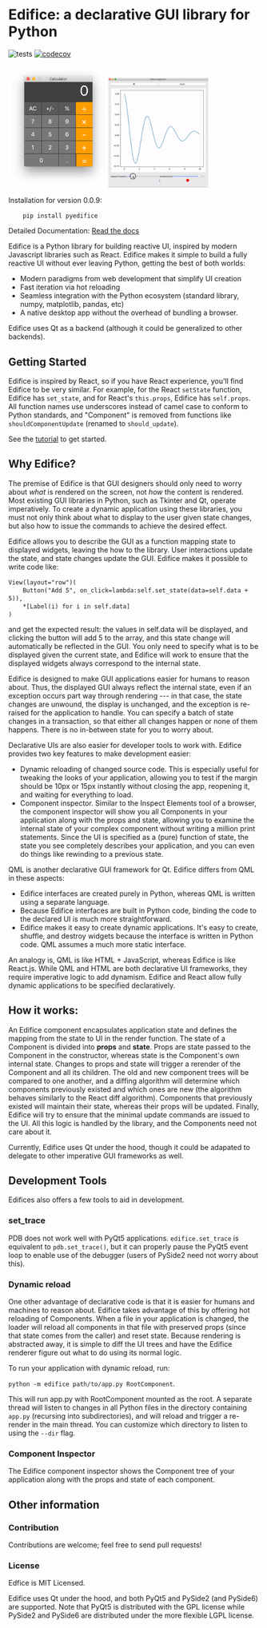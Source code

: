 # Edifice: a declarative GUI library for Python
![tests](https://github.com/fding/pyedifice/workflows/test/badge.svg)
[![codecov](https://codecov.io/gh/fding/pyedifice/branch/master/graph/badge.svg)](https://codecov.io/gh/fding/pyedifice)

<img src="examples/example_calculator.png" width=200/><img src="examples/example_harmonic_oscillator.gif" width=200/>

Installation for version 0.0.9:
```
    pip install pyedifice
```

Detailed Documentation: [Read the docs](https://pyedifice.org)

Edifice is a Python library for building reactive UI, inspired by modern Javascript libraries such as React.
Edifice makes it simple to build a fully reactive UI without ever leaving Python, getting the best of both worlds:

- Modern paradigms from web development that simplify UI creation
- Fast iteration via hot reloading
- Seamless integration with the Python ecosystem (standard library, numpy, matplotlib, pandas, etc)
- A native desktop app without the overhead of bundling a browser.

Edifice uses Qt as a backend (although it could be generalized to other backends).

## Getting Started

Edifice is inspired by React, so if you have React experience, you'll find Edifice to be very similar.
For example, for the React `setState` function, Edifice has `set_state`, and for React's `this.props`,
Edifice has `self.props`.
All function names use underscores instead of camel case to conform to Python standards,
and "Component" is removed from functions like `shouldComponentUpdate` (renamed to `should_update`).

See the [tutorial](https://www.pyedifice.org/tutorial.html) to get started.

## Why Edifice?
The premise of Edifice is that
GUI designers should only need to worry about *what* is rendered on the screen,
not *how* the content is rendered.
Most existing GUI libraries in Python, such as Tkinter and Qt, operate imperatively.
To create a dynamic application using these libraries,
you must not only think about what to display to the user given state changes,
but also how to issue the commands to achieve the desired effect.

Edifice allows you to describe the GUI as a function mapping state to displayed widgets,
leaving the how to the library.
User interactions update the state, and state changes update the GUI.
Edifice makes it possible to write code like:
```
View(layout="row")(
    Button("Add 5", on_click=lambda:self.set_state(data=self.data + 5)),
    *[Label(i) for i in self.data]
)
```

and get the expected result: the values in self.data will be displayed, and clicking the button will
add 5 to the array, and this state change will automatically be reflected in the GUI.
You only need to specify what is to be displayed given the current state,
and Edifice will work to ensure that
the displayed widgets always correspond to the internal state.

Edifice is designed to make GUI applications easier for humans to reason about.
Thus, the displayed GUI always reflect the internal state,
even if an exception occurs part way through rendering ---
in that case, the state changes are unwound,
the display is unchanged,
and the exception is re-raised for the application to handle.
You can specify a batch of state changes in a transaction,
so that either all changes happen or none of them happens.
There is no in-between state for you to worry about.

Declarative UIs are also easier for developer tools to work with.
Edifice provides two key features to make development easier:

- Dynamic reloading of changed source code. This is especially useful for tweaking the looks of your application, allowing you to test if the margin should be 10px or 15px instantly without closing the app, reopening it, and waiting for everything to load.
- Component inspector. Similar to the Inspect Elements tool of a browser, the component inspector will show you all Components in your application along with the props and state, allowing you to examine the internal state of your complex component without writing a million print statements.
  Since the UI is specified as a (pure) function of state, the state you see completely describes your application,
  and you can even do things like rewinding to a previous state.


QML is another declarative GUI framework for Qt. Edifice differs from QML in these aspects:
- Edifice interfaces are created purely in Python, whereas QML is written using a separate language.
- Because Edifice interfaces are built in Python code, binding the code to the declared UI is much more
straightforward.
- Edifice makes it easy to create dynamic applications. It's easy to create, shuffle, and destroy widgets
because the interface is written in Python code. QML assumes a much more static interface.

An analogy is, QML is like HTML + JavaScript, whereas Edifice is like React.js.
While QML and HTML are both declarative UI frameworks,
they require imperative logic to add dynamism.
Edifice and React allow fully dynamic applications to be specified declaratively.

## How it works:
An Edifice component encapsulates application state and defines the mapping from the state to UI in the render function.
The state of a Component is divided into **props** and **state**.
Props are state passed to the Component in the constructor,
whereas state is the Component's own internal state.
Changes to props and state will trigger a rerender of the Component and all its children.
The old and new component trees will be compared to one another,
and a diffing algorithm will determine which components previously existed and which ones are new
(the algorithm behaves similarly to the React diff algorithm).
Components that previously existed will maintain their state, whereas their props will be updated.
Finally, Edifice will try to ensure that the minimal update commands are issued to the UI.
All this logic is handled by the library, and the Components need not care about it.

Currently, Edifice uses Qt under the hood, though it could be adapated to delegate to other imperative GUI frameworks as well.

## Development Tools

Edifices also offers a few tools to aid in development.

### set_trace
PDB does not work well with PyQt5 applications. `edifice.set_trace` is equivalent to `pdb.set_trace()`,
but it can properly pause the PyQt5 event loop
to enable use of the debugger
(users of PySide2 need not worry about this).

### Dynamic reload
One other advantage of declarative code is that it is easier for humans and machines to reason about.
Edifice takes advantage of this by offering hot reloading of Components.
When a file in your application is changed, the loader will reload all components in that file
with preserved props (since that state comes from the caller) and reset state.
Because rendering is abstracted away, it is simple to diff the UI trees and have the Edifice renderer figure out
what to do using its normal logic.

To run your application with dynamic reload, run:

`python -m edifice path/to/app.py RootComponent`.

This will run app.py with RootComponent mounted as the root.
A separate thread will listen to changes in all Python files in the directory containing `app.py` (recursing into subdirectories),
and will reload and trigger a re-render in the main thread.
You can customize which directory to listen to using the `--dir` flag.


### Component Inspector 

The Edifice component inspector shows the Component tree of your application along with the props and state of each component.

## Other information
### Contribution

Contributions are welcome; feel free to send pull requests!

### License
Edfice is MIT Licensed.

Edifice uses Qt under the hood, and both PyQt5 and PySide2 (and PySide6) are supported. Note that PyQt5 is distributed with the GPL license while PySide2 and PySide6 are distributed
under the more flexible LGPL license.
